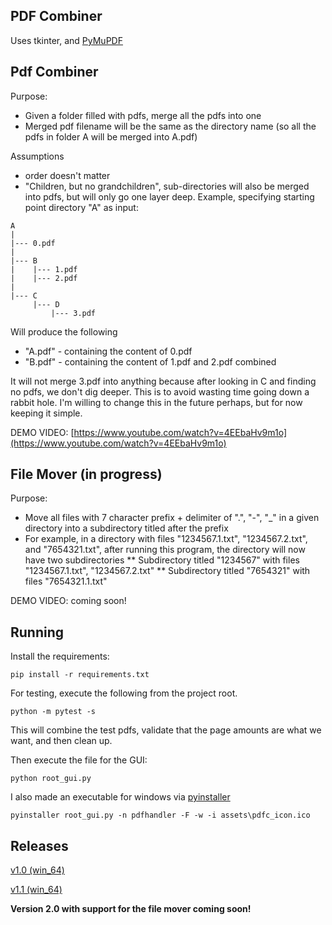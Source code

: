 ## PDF Combiner

Uses tkinter, and [PyMuPDF](https://pymupdf.readthedocs.io/en/latest/document.html)

## Pdf Combiner
Purpose:
* Given a folder filled with pdfs, merge all the pdfs into one
* Merged pdf filename will be the same as the directory name (so all the
pdfs in folder A will be merged into A.pdf)

Assumptions
* order doesn't matter
* "Children, but no grandchildren",
sub-directories will also be merged into pdfs, but will only go one layer
deep. Example, specifying starting point directory "A" as input:  

```
A
|
|--- 0.pdf
|
|--- B
|    |--- 1.pdf
|    |--- 2.pdf
|
|--- C
     |--- D
         |--- 3.pdf
```

Will produce the following

* "A.pdf" - containing the content of 0.pdf
* "B.pdf" - containing the content of 1.pdf and 2.pdf combined

It will not merge 3.pdf into anything because after looking in C
and finding no pdfs, we don't dig deeper. This is to avoid wasting
time going down a rabbit hole. I'm willing to change this in the
future perhaps, but for now keeping it simple.

DEMO VIDEO: [https://www.youtube.com/watch?v=4EEbaHv9m1o](https://www.youtube.com/watch?v=4EEbaHv9m1o)

## File Mover (in progress)
Purpose:
* Move all files with 7 character prefix + delimiter of ".", "-", "_" in a given directory
into a subdirectory titled after the prefix
* For example, in a directory with files "1234567.1.txt", "1234567.2.txt", and "7654321.txt", after
running this program, the directory will now have two subdirectories
** Subdirectory titled "1234567" with files "1234567.1.txt", "1234567.2.txt"
** Subdirectory titled "7654321" with files "7654321.1.txt"

DEMO VIDEO: coming soon!

## Running
Install the requirements:
```
pip install -r requirements.txt
```

For testing, execute the following from the project root.
```
python -m pytest -s
```

This will combine the test pdfs, validate that the page amounts are what
we want, and then clean up.


Then execute the file for the GUI:
```
python root_gui.py
```

I also made an executable for windows via [pyinstaller](https://pyinstaller.readthedocs.io/en/stable/usage.html)
```
pyinstaller root_gui.py -n pdfhandler -F -w -i assets\pdfc_icon.ico
```

## Releases

[v1.0 (win_64)](https://github.com/mbaker341997/pdf_combiner/releases/tag/v1.0)

[v1.1 (win_64)](https://github.com/mbaker341997/pdf_combiner/releases/tag/v1.1)

**Version 2.0 with support for the file mover coming soon!**
